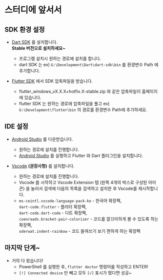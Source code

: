# 스터디에 앞서서

## SDK 환경 설정

* [Dart SDK](https://gekorm.com/dart-windows/) 를 설치합니다.   
**Stable 버전으로 설치하세요~**  
  - 프로그램 설치시 원하는 경로에 설치를 합니다.
  - dart SDK 는 ex) `G:\Development\Dart\dart-sdk\bin` 를 환경변수 Path 에 추가합니다.

* [Flutter SDK](https://flutter.dev/docs/get-started/install/windows) 에서 SDK 압축파일을 받습니다.   
  - flutter_windows_vX.X.X+hotfix.X-stable.zip 와 같은 압축파일이 홈페이지에 있습니다.  
  - flutter SDK 는 원하는 경로에 압축파일을 풀고 ex) `G:\Development\flutter\bin` 의 경로를 환경변수 Path에 추가하세요.

## IDE 설정

* [Android Studio](https://developer.android.com/studio/?gclid=Cj0KCQjw6_vzBRCIARIsAOs54z5NTQLSSV7cn1UYF3sng71D_mE0qo5BY6qo10y-7Tz-XtOnnKYUznYaAtglEALw_wcB) 를 다운받습니다. 
  - 원하는 경로에 설치를 진행합니다.
  - [Android Studio](https://developer.android.com/studio/?gclid=Cj0KCQjw6_vzBRCIARIsAOs54z5NTQLSSV7cn1UYF3sng71D_mE0qo5BY6qo10y-7Tz-XtOnnKYUznYaAtglEALw_wcB) 를 실행하고 Flutter 와 Dart 플러그인을 설치합니다.
  
* [Vscode](https://code.visualstudio.com/) **(권장사항)** 를 설치합니다.
  - 원하는 경로에 설치를 진행합니다.
  - Vscode 를 시작하고 Vscode Extension 탭 (왼쪽 4개의 박스로 구성된 아이콘) 을 눌러서 검색에 다음의 목록을 검색하고 설치한 후 Vscode를 재시작합니다.
  - `ms-ceintl.vscode-language-pack-ko` - 한국어 확장팩,   
    `dart-code.flutter` - 플러터 확장팩,   
    `dart-code.dart-code` - 다트 확장팩,   
    `coenraads.bracket-pair-colorizer` - 코드를 깔끄미하게 볼 수 있도록 하는 확장팩,   
    `oderwat.indent-rainbow` - 코드 들여쓰기 보기 편하게 하는 확장팩
## 마지막 단계~

* 거의 다 왔습니다!  
  - PowerShell 를 실행한 후, `flutter doctor` 명령어를 작성하고 ENTER!
  - `[!] Connected device` 만 빼고 모두 `[√]` 표시가 떴다면 성공~
